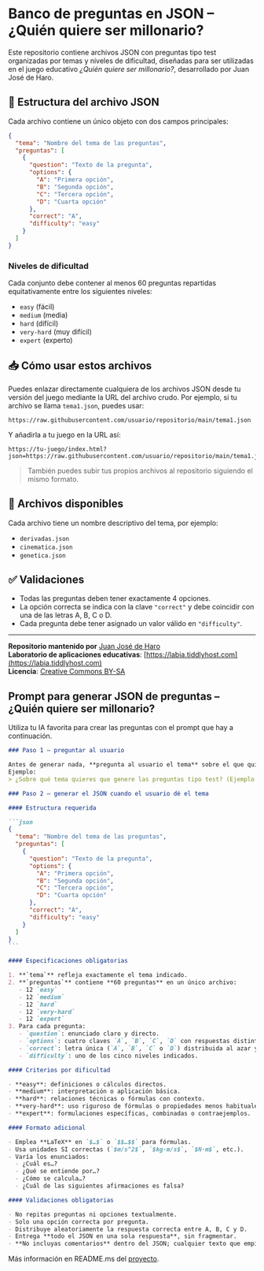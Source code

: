 # Banco de preguntas en JSON – ¿Quién quiere ser millonario?

Este repositorio contiene archivos JSON con preguntas tipo test organizadas por temas y niveles de dificultad, diseñadas para ser utilizadas en el juego educativo *¿Quién quiere ser millonario?*, desarrollado por Juan José de Haro.

## 📄 Estructura del archivo JSON

Cada archivo contiene un único objeto con dos campos principales:

```json
{
  "tema": "Nombre del tema de las preguntas",
  "preguntas": [
    {
      "question": "Texto de la pregunta",
      "options": {
        "A": "Primera opción",
        "B": "Segunda opción",
        "C": "Tercera opción",
        "D": "Cuarta opción"
      },
      "correct": "A",
      "difficulty": "easy"
    }
  ]
}
```

### Niveles de dificultad

Cada conjunto debe contener al menos 60 preguntas repartidas equitativamente entre los siguientes niveles:

- `easy` (fácil)
- `medium` (media)
- `hard` (difícil)
- `very-hard` (muy difícil)
- `expert` (experto)

## 📥 Cómo usar estos archivos

Puedes enlazar directamente cualquiera de los archivos JSON desde tu versión del juego mediante la URL del archivo crudo. Por ejemplo, si tu archivo se llama `tema1.json`, puedes usar:

```
https://raw.githubusercontent.com/usuario/repositorio/main/tema1.json
```

Y añadirla a tu juego en la URL así:

```
https://tu-juego/index.html?json=https://raw.githubusercontent.com/usuario/repositorio/main/tema1.json
```

> También puedes subir tus propios archivos al repositorio siguiendo el mismo formato.

## 📂 Archivos disponibles

Cada archivo tiene un nombre descriptivo del tema, por ejemplo:

- `derivadas.json`
- `cinematica.json`
- `genetica.json`

## ✅ Validaciones

- Todas las preguntas deben tener exactamente 4 opciones.
- La opción correcta se indica con la clave `"correct"` y debe coincidir con una de las letras A, B, C o D.
- Cada pregunta debe tener asignado un valor válido en `"difficulty"`.

---

**Repositorio mantenido por** [Juan José de Haro](https://bilateria.org)  
**Laboratorio de aplicaciones educativas**: [https://labia.tiddlyhost.com](https://labia.tiddlyhost.com)  
**Licencia**: [Creative Commons BY-SA](https://creativecommons.org/licenses/by-sa/4.0/)

## Prompt para generar JSON de preguntas – ¿Quién quiere ser millonario?
Utiliza tu IA favorita para crear las preguntas con el prompt que hay a continuación.

````markdown
### Paso 1 – preguntar al usuario

Antes de generar nada, **pregunta al usuario el tema** sobre el que quiere las preguntas.  
Ejemplo:  
> ¿Sobre qué tema quieres que genere las preguntas tipo test? (Ejemplo: cinemática, derivadas, genética…)

### Paso 2 – generar el JSON cuando el usuario dé el tema

#### Estructura requerida

```json
{
  "tema": "Nombre del tema de las preguntas",
  "preguntas": [
    {
      "question": "Texto de la pregunta",
      "options": {
        "A": "Primera opción",
        "B": "Segunda opción",
        "C": "Tercera opción",
        "D": "Cuarta opción"
      },
      "correct": "A",
      "difficulty": "easy"
    }
  ]
}
```

#### Especificaciones obligatorias

1. **`tema`** refleja exactamente el tema indicado.
2. **`preguntas`** contiene **60 preguntas** en un único archivo:  
   - 12 `easy`  
   - 12 `medium`  
   - 12 `hard`  
   - 12 `very-hard`  
   - 12 `expert`
3. Para cada pregunta:  
   - `question`: enunciado claro y directo.  
   - `options`: cuatro claves `A`, `B`, `C`, `D` con respuestas distintas.  
   - `correct`: letra única (`A`, `B`, `C` o `D`) distribuida al azar y de forma equilibrada en todo el conjunto.  
   - `difficulty`: uno de los cinco niveles indicados.

#### Criterios por dificultad

- **easy**: definiciones o cálculos directos.  
- **medium**: interpretación o aplicación básica.  
- **hard**: relaciones técnicas o fórmulas con contexto.  
- **very-hard**: uso riguroso de fórmulas o propiedades menos habituales.  
- **expert**: formulaciones específicas, combinadas o contraejemplos.

#### Formato adicional

- Emplea **LaTeX** en `$…$` o `$$…$$` para fórmulas.  
- Usa unidades SI correctas (`$m/s^2$`, `$kg·m/s$`, `$N·m$`, etc.).  
- Varía los enunciados:  
  - ¿Cuál es…?  
  - ¿Qué se entiende por…?  
  - ¿Cómo se calcula…?  
  - ¿Cuál de las siguientes afirmaciones es falsa?

#### Validaciones obligatorias

- No repitas preguntas ni opciones textualmente.  
- Solo una opción correcta por pregunta.  
- Distribuye aleatoriamente la respuesta correcta entre A, B, C y D.  
- Entrega **todo el JSON en una sola respuesta**, sin fragmentar.  
- **No incluyas comentarios** dentro del JSON; cualquier texto que empiece con `//`, `#` o `/*` lo invalidaría.
````

Más información en README.ms del [proyecto](https://github.com/jjdeharo/millonario).
